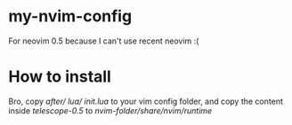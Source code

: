 # my-nvim-config
For neovim 0.5 because I can't use recent neovim :(

# How to install
Bro, copy *after/* *lua/* *init.lua* to your vim config folder, and copy the content inside *telescope-0.5* to *nvim-folder/share/nvim/runtime*
